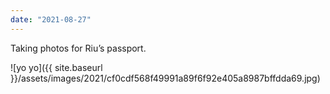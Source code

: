```yaml
---
date: "2021-08-27"
---
```


Taking photos for Riu’s passport.

![yo yo]({{ site.baseurl }}/assets/images/2021/cf0cdf568f49991a89f6f92e405a8987bffdda69.jpg)
